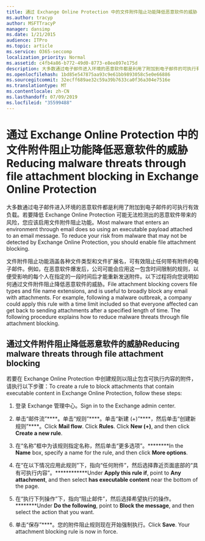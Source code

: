 ```yaml
---
title: 通过 Exchange Online Protection 中的文件附件阻止功能降低恶意软件的威胁
ms.author: tracyp
author: MSFTTracyP
manager: dansimp
ms.date: 1/21/2015
audience: ITPro
ms.topic: article
ms.service: O365-seccomp
localization_priority: Normal
ms.assetid: c4fb4a86-b772-49d0-8773-e8ee897e175d
description: 大多数通过电子邮件进入环境的恶意软件都是利用了附加到电子邮件的可执行有效负载。若要降低 Exchange Online Protection 可能无法检测出的恶意软件带来的风险，您应该启用文件附件阻止功能。
ms.openlocfilehash: 1bd85e547875aa93c9e61bb9893058c5e0e66886
ms.sourcegitcommit: 32ecff689ae32c59a39b7633ca0f36a304e7516e
ms.translationtype: MT
ms.contentlocale: zh-CN
ms.lasthandoff: 07/09/2019
ms.locfileid: "35599488"
---
```

# <a name="reducing-malware-threats-through-file-attachment-blocking-in-exchange-online-protection"></a><span data-ttu-id="d8396-104">通过 Exchange Online Protection 中的文件附件阻止功能降低恶意软件的威胁</span><span class="sxs-lookup"><span data-stu-id="d8396-104">Reducing malware threats through file attachment blocking in Exchange Online Protection</span></span>

<span data-ttu-id="d8396-p102">大多数通过电子邮件进入环境的恶意软件都是利用了附加到电子邮件的可执行有效负载。若要降低 Exchange Online Protection 可能无法检测出的恶意软件带来的风险，您应该启用文件附件阻止功能。</span><span class="sxs-lookup"><span data-stu-id="d8396-p102">Most malware that enters an environment through email does so using an executable payload attached to an email message. To reduce your risk from malware that may not be detected by Exchange Online Protection, you should enable file attachment blocking.</span></span> 
  
<span data-ttu-id="d8396-p103">文件附件阻止功能涵盖各种文件类型和文件扩展名，可有效阻止任何带有附件的电子邮件。例如，在恶意软件爆发后，公司可能会应用这一包含时间限制的规则，以便受影响的每个人在指定的一段时间后才能重新发送附件。以下过程将向您说明如何通过文件附件阻止降低恶意软件的威胁。</span><span class="sxs-lookup"><span data-stu-id="d8396-p103">File attachment blocking covers file types and file name extensions, and is useful to broadly block any email with attachments. For example, following a malware outbreak, a company could apply this rule with a time limit included so that everyone affected can get back to sending attachments after a specified length of time. The following procedure explains how to reduce malware threats through file attachment blocking.</span></span> 
  
## <a name="reducing-malware-threats-through-file-attachment-blocking"></a><span data-ttu-id="d8396-110">通过文件附件阻止降低恶意软件的威胁</span><span class="sxs-lookup"><span data-stu-id="d8396-110">Reducing malware threats through file attachment blocking</span></span>

<span data-ttu-id="d8396-111">若要在 Exchange Online Protection 中创建规则以阻止包含可执行内容的附件，请执行以下步骤：</span><span class="sxs-lookup"><span data-stu-id="d8396-111">To create a rule to block attachments that contain executable content in Exchange Online Protection, follow these steps:</span></span>
  
1. <span data-ttu-id="d8396-112">登录 Exchange 管理中心。</span><span class="sxs-lookup"><span data-stu-id="d8396-112">Sign in to the Exchange admin center.</span></span>
    
2. <span data-ttu-id="d8396-p104">单击“邮件流”\*\*\*\*。单击“规则”\*\*\*\*。单击“新建 (+)”\*\*\*\*，然后单击“创建新规则”\*\*\*\*。</span><span class="sxs-lookup"><span data-stu-id="d8396-p104">Click **Mail flow**. Click **Rules**. Click **New (+)**, and then click **Create a new rule**.</span></span> 
    
3. <span data-ttu-id="d8396-116">在“名称”框中为该规则指定名称，然后单击“更多选项”。\*\*\*\*\*\*\*\*</span><span class="sxs-lookup"><span data-stu-id="d8396-116">In the **Name** box, specify a name for the rule, and then click **More options**.</span></span> 
    
4. <span data-ttu-id="d8396-117">在“在以下情况应用此规则”下，指向“任何附件”，然后选择靠近页面底部的“具有可执行内容”。\*\*\*\*\*\*\*\*\*\*\*\*</span><span class="sxs-lookup"><span data-stu-id="d8396-117">Under **Apply this rule if**, point to **Any attachment**, and then select **has executable content** near the bottom of the page.</span></span> 
    
5. <span data-ttu-id="d8396-118">在“执行下列操作”下，指向“阻止邮件”，然后选择希望执行的操作。\*\*\*\*\*\*\*\*</span><span class="sxs-lookup"><span data-stu-id="d8396-118">Under **Do the following**, point to **Block the message**, and then select the action that you want.</span></span> 
    
6. <span data-ttu-id="d8396-p105">单击“保存”\*\*\*\*。您的附件阻止规则现在开始强制执行。</span><span class="sxs-lookup"><span data-stu-id="d8396-p105">Click **Save**. Your attachment blocking rule is now in force.</span></span> 
    

